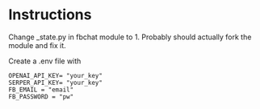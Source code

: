 # Instructions

Change \_state.py in fbchat module to 1. Probably should actually fork the module and fix it.

Create a .env file with

```
OPENAI_API_KEY= "your_key"
SERPER_API_KEY= "your_key"
FB_EMAIL = "email"
FB_PASSWORD = "pw"
```
